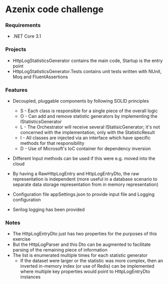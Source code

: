 # Azenix code challenge

### Requirements
- .NET Core 3.1

### Projects
- HttpLogStatisticsGenerator contains the main code, Startup is the entry point
- HttpLogStatisticsGenerator.Tests contains unit tests written with NUnit, Moq and FluentAssertions

### Features
- Decoupled, pluggable components by following SOLID principles
  - S - Each class is responsible for a single piece of the overall logic
  - O - Can add and remove statistic generators by implementing the IStatisticsGenerator
  - L - The Orchestrator will receive several IStatisicGenerator; it's not concerned with the implementation, only with the StatisticResult
  - I - All classes are injected via an interface which have specific methods for that responsibility
  - D - Use of Microsoft's IoC container for dependency inversion
 
- Different Input methods can be used if this were e.g. moved into the cloud
- By having a RawHttpLogEntry and HttpLogEntryDto, the raw representation is independent (more useful in a database scenario to separate data storage representation from in memory representation)
- Configuration file appSettings.json to provide input file and Logging configuration
- Serilog logging has been provided

### Notes
- The HttpLogEntryDto just has two properties for the purposes of this exercise
- But the HttpLogParser and this Dto can be augmented to facilitate parsing of the remaining piece of information
- The list is enumerated multiple times for each statistic generator
  - If the dataset were larger or the statistic was more complex, then an inverted in-memory index (or use of Redis) can be implemented where multiple key properties would point to HttpLogEntryDto instances
